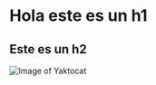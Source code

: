 # Hola este es un h1
## Este es un h2

![Image of Yaktocat](https://octodex.github.com/images/yaktocat.png)
